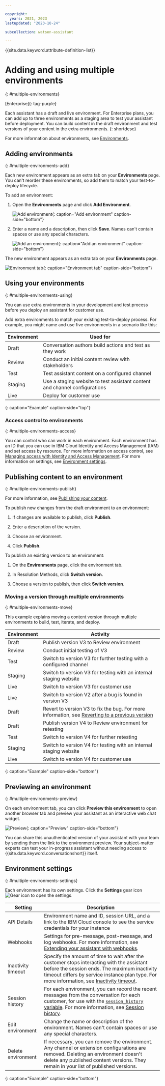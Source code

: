 ```yaml
---

copyright:
  years: 2021, 2023
lastupdated: "2023-10-24"

subcollection: watson-assistant

---
```


{{site.data.keyword.attribute-definition-list}}

# Adding and using multiple environments
{: #multiple-environments}

[Enterprise]{: tag-purple}

Each assistant has a draft and live environment. For Enterprise plans, you can add up to three environments as a staging area to test your assistant before deployment. You can build content in the draft environment and test versions of your content in the extra environments.
{: shortdesc}

For more information about environments, see [Environments](/docs/watson-assistant?topic=watson-assistant-publish-overview#environments).

## Adding environments
{: #multiple-environments-add}

Each new environment appears as an extra tab on your **Environments** page. You can't reorder these environments, so add them to match your test-to-deploy lifecycle.

To add an environment:

1. Open the **Environments** page and click **Add Environment**.

   ![Add environment](images/multiple-env-add-button.png){: caption="Add environment" caption-side="bottom"}

1. Enter a name and a description, then click **Save**. Names can't contain spaces or use any special characters.

   ![Add an environment](images/multiple-env-add-modal.png){: caption="Add an environment" caption-side="bottom"}

The new environment appears as an extra tab on your **Environments** page.

![Environment tab](images/multiple-env-tab.png){: caption="Environment tab" caption-side="bottom"}

## Using your environments
{: #multiple-environments-using}

You can use extra environments in your development and test process before you deploy an assistant for customer use.

Add extra environments to match your existing test-to-deploy process. For example, you might name and use five environments in a scenario like this:

| Environment | Used for |
| --- | --- |
| Draft | Conversation authors build actions and test as they work |
| Review | Conduct an initial content review with stakeholders |
| Test | Test assistant content on a configured channel |
| Staging | Use a staging website to test assistant content and channel configurations |
| Live | Deploy for customer use |
{: caption="Example" caption-side="top"}

### Access control to environments
{: #multiple-environments-access}

You can control who can work in each environment. Each environment has an ID that you can use in IBM Cloud Identity and Access Management (IAM) and set access by resource. For more information on access control, see [Managing access with Identity and Access Management](/docs/watson-assistant?topic=watson-assistant-access-control#access-control-iam). For more information on settings, see [Environment settings](#multiple-environment-settings).

## Publishing content to an environment
{: #multiple-environments-publish}

For more information, see [Publishing your content](/docs/watson-assistant?topic=watson-assistant-publish).

To publish new changes from the draft environment to an environment:

1. If changes are available to publish, click **Publish**. 

1. Enter a description of the version.

1. Choose an environment.

1. Click **Publish**.

To publish an existing version to an environment:

1. On the **Environments** page, click the environment tab.

1. In Resolution Methods, click **Switch version**.

1. Choose a version to publish, then click **Switch version**.

### Moving a version through multiple environments
{: #multiple-environments-move}

This example explains moving a content version through multiple environments to build, test, iterate, and deploy. 

| Environment | Activity |
| --- | --- |
| Draft | Publish version V3 to Review environment |
| Review | Conduct initial testing of V3 |
| Test | Switch to version V3 for further testing with a configured channel |
| Staging | Switch to version V3 for testing with an internal staging website |
| Live | Switch to version V3 for customer use |
| Live | Switch to version V2 after a bug is found in version V3 |
| Draft | Revert to version V3 to fix the bug. For more information, see [Reverting to a previous version](/docs/watson-assistant?topic=watson-assistant-publish#publish-revert) |
| Draft | Publish version V4 to Review environment for retesting |
| Test | Switch to version V4 for further retesting |
| Staging | Switch to version V4 for testing with an internal staging website |
| Live | Switch to version V4 for customer use |
{: caption="Example" caption-side="bottom"}

## Previewing an environment
{: #multiple-environments-preview}

On each environment tab, you can click **Preview this environment** to open another browser tab and preview your assistant as an interactive web chat widget. 

![Preview](images/multiple-env-preview.png){: caption="Preview" caption-side="bottom"}

You can share this unauthenticated version of your assistant with your team by sending them the link to the environment preview. Your subject-matter experts can test your in-progress assistant without needing access to {{site.data.keyword.conversationshort}} itself.

## Environment settings
{: #multiple-environments-settings}

Each environment has its own settings. Click the **Settings** gear icon ![Gear icon](../../icons/settings.svg) to open the settings. 

| Setting | Description |
| --- | --- |
| API Details | Environment name and ID, session URL, and a link to the IBM Cloud console to see the service credentials for your instance |
| Webhooks | Settings for pre-message, post-message, and log webhooks. For more information, see [Extending your assistant with webhooks](/docs/watson-assistant?topic=watson-assistant-webhook-overview). |
| Inactivity timeout | Specify the amount of time to wait after the customer stops interacting with the assistant before the session ends. The maximum inactivity timeout differs by service instance plan type. For more information, see [Inactivity timeout](/docs/watson-assistant?topic=watson-assistant-publish-overview#publish-overview-environment-settings-inactivity). |
| Session history | For each environment, you can record the recent messages from the conversation for each customer, for use with the [`session_history` variable](/docs/watson-assistant?topic=watson-assistant-manage-info#built-in-variables). For more information, see [Session history](/docs/watson-assistant?topic=watson-assistant-publish-overview#publish-overview-environment-settings-session-history). |
| Edit environment | Change the name or description of the environment. Names can't contain spaces or use any special characters. |
| Delete environment | If necessary, you can remove the environment. Any channel or extension configurations are removed. Deleting an environment doesn't delete any published content versions. They remain in your list of published versions. |
{: caption="Example" caption-side="bottom"}
